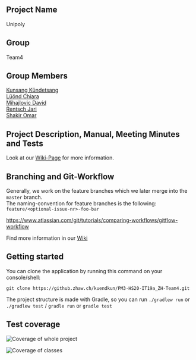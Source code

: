## Project Name
Unipoly

## Group
Team4

## Group Members
[Kunsang Kündetsang](https://github.zhaw.ch/kuendkun) <br>
[Lüönd Chiara](https://github.zhaw.ch/lueoechi) <br>
[Mihajlovic David](https://github.zhaw.ch/mihajdav) <br>
[Rentsch Jari](https://github.zhaw.ch/rentsjar) <br>
[Shakir Omar](https://github.zhaw.ch/shakioma) <br>

## Project Description, Manual, Meeting Minutes and Tests

Look at our [Wiki-Page](https://github.zhaw.ch/kuendkun/PM3-HS20-IT19a_ZH-Team4/wiki) for more information.

## Branching and Git-Workflow
Generally, we work on the feature branches which we later merge into the `master` branch.  
The naming-convention for feature branches is the following: `feature/<optional-issue-nr>-foo-bar`

https://www.atlassian.com/git/tutorials/comparing-workflows/gitflow-workflow

Find more information in our [Wiki](https://github.zhaw.ch/pm2-it19azh-ehri-fame-muon/gruppe05-einhoerner-little-professor/wiki/Git-Conventions)

## Getting started
You can clone the application by running this command on your console/shell: <br>
```
git clone https://github.zhaw.ch/kuendkun/PM3-HS20-IT19a_ZH-Team4.git
```
The project structure is made with Gradle, so you can run ```./gradlew run``` or ```./gradlew test``` / ```gradle run``` or ```gradle test```

## Test coverage
![Coverage of whole project](https://github.zhaw.ch/kuendkun/PM3-HS20-IT19a_ZH-Team4/blob/master/docs/TestCoverageClasses_07.12.2020.PNG)

![Coverage of classes](https://github.zhaw.ch/kuendkun/PM3-HS20-IT19a_ZH-Team4/blob/master/docs/TestCoverageProject_07.12.2020.PNG)
